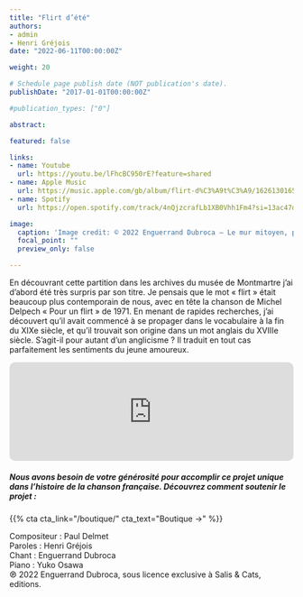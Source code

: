 ```yaml
---
title: "Flirt d’été"
authors:
- admin
- Henri Gréjois
date: "2022-06-11T00:00:00Z"

weight: 20

# Schedule page publish date (NOT publication's date).
publishDate: "2017-01-01T00:00:00Z"

#publication_types: ["0"]

abstract: 

featured: false

links:
- name: Youtube
  url: https://youtu.be/lFhcBC950rE?feature=shared
- name: Apple Music
  url: https://music.apple.com/gb/album/flirt-d%C3%A9t%C3%A9/1626130165?i=1626130735
- name: Spotify
  url: https://open.spotify.com/track/4nQjzcrafLb1XB0Vhh1Fm4?si=13ac47d25b21470c

image:
  caption: 'Image credit: © 2022 Enguerrand Dubroca – Le mur mitoyen, par Georges Morinet aux éditions Bergeret / Collection Lequy http://fantaisiesbergeret.free.fr'
  focal_point: ""
  preview_only: false

---
```


En découvrant cette partition dans les archives du musée de Montmartre j’ai d’abord été très surpris par son titre. Je pensais que le mot « flirt » était beaucoup plus contemporain de nous, avec en tête la chanson de Michel Delpech « Pour un flirt » de 1971. En menant de rapides recherches, j’ai découvert qu’il avait commencé à se propager dans le vocabulaire à la fin du XIXe siècle, et qu’il trouvait son origine dans un mot anglais du XVIIIe siècle. S’agit-il pour autant d’un anglicisme ? Il traduit en tout cas parfaitement les sentiments du jeune amoureux.


<iframe allow="autoplay *; encrypted-media *; fullscreen *; clipboard-write" frameborder="0" height="175" style="width:100%;max-width:720px;overflow:hidden;border-radius:10px;" sandbox="allow-forms allow-popups allow-same-origin allow-scripts allow-storage-access-by-user-activation allow-top-navigation-by-user-activation" src="https://embed.music.apple.com/gb/album/flirt-d%C3%A9t%C3%A9/1626130165?i=1626130735"></iframe>

##### Nous avons besoin de votre générosité pour accomplir ce projet unique dans l’histoire de la chanson française. Découvrez comment soutenir le projet :
{{% cta cta_link="/boutique/" cta_text="Boutique →" %}}

<p>Compositeur : Paul Delmet <br>
Paroles : Henri Gréjois<br>
Chant : Enguerrand Dubroca<br>
Piano : Yuko Osawa<br>
℗ 2022 Enguerrand Dubroca, sous licence exclusive à Salis & Cats, editions.</p>


